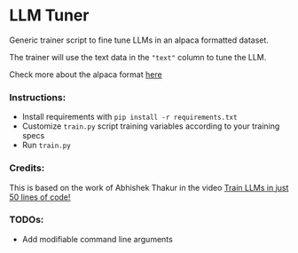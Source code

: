 # LLM Tuner

Generic trainer script to fine tune LLMs in an alpaca formatted dataset.

The trainer will use the text data in the `"text"` column to tune the LLM.

Check more about the alpaca format [here](https://huggingface.co/datasets/tatsu-lab/alpaca)

### Instructions:
- Install requirements with `pip install -r requirements.txt`
- Customize `train.py` script training variables according to your training specs
- Run `train.py`

### Credits:
This is based on the work of Abhishek Thakur in the video [Train LLMs in just 50 lines of code!](https://www.youtube.com/watch?v=JNMVulH7fCo)

### TODOs:
- Add modifiable command line arguments
